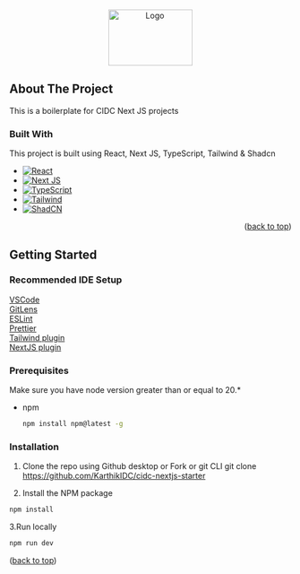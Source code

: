 <a name="readme-top"></a>

<!-- PROJECT LOGO -->
<br />
<div align="center">
  <a href="https://www.concertidc.com/">
    <img src="https://github.com/KarthikIDC/cidc-nextjs-starter/assets/126231306/203b9b6f-af3f-4176-b482-8ab728378e47" alt="Logo" width="150" height="100">
  </a>
</div>

<!-- ABOUT THE PROJECT -->

## About The Project

This is a boilerplate for CIDC Next JS projects

### Built With

This project is built using React, Next JS, TypeScript, Tailwind & Shadcn

- [![React][react-logo]][react-url]
- [![Next JS][next-logo]][next-url]
- [![TypeScript][ts-logo]][ts-url]
- [![Tailwind][tailwind-logo]][tailwind-url]
- [![ShadCN][shad-logo]][shad-url]

<p align="right">(<a href="#readme-top">back to top</a>)</p>

<!-- GETTING STARTED -->

## Getting Started

### Recommended IDE Setup

[VSCode](https://code.visualstudio.com/)<br/>
[GitLens](https://marketplace.visualstudio.com/items?itemName=eamodio.gitlens)<br/>
[ESLint](https://marketplace.visualstudio.com/items?itemName=dbaeumer.vscode-eslint)<br/>
[Prettier](https://marketplace.visualstudio.com/items?itemName=esbenp.prettier-vscode)<br/>
[Tailwind plugin](https://marketplace.visualstudio.com/items?itemName=bradlc.vscode-tailwindcss)<br/>
[NextJS plugin](https://marketplace.visualstudio.com/items?itemName=PulkitGangwar.nextjs-snippets)<br/>

### Prerequisites

Make sure you have node version greater than or equal to 20.\*

- npm

  ```sh
  npm install npm@latest -g
  ```

### Installation

1. Clone the repo using Github desktop or Fork or git CLI
   git clone https://github.com/KarthikIDC/cidc-nextjs-starter

2. Install the NPM package

```sh
npm install
```

3.Run locally

```sh
npm run dev
```

<p align="left">(<a href="#readme-top">back to top</a>)</p>

<!-- MARKDOWN LINKS & IMAGES -->

[react-logo]: https://img.shields.io/badge/react-gray?style=for-the-badge&logo=reactquery&logoColor=white
[react-url]: https://react.dev/
[next-logo]: https://img.shields.io/badge/next%20js-gray?style=for-the-badge&logo=nextdotjs&logoColor=white
[next-url]: https://nextjs.org/
[ts-logo]: https://img.shields.io/badge/typescript-gray?style=for-the-badge&logo=typescript&logoColor=white
[ts-url]: https://www.typescriptlang.org/
[tailwind-logo]: https://img.shields.io/badge/tailwind-gray?style=for-the-badge&logo=tailwindcss&logoColor=white
[tailwind-url]: https://tailwindcss.com/
[shad-logo]: https://img.shields.io/badge/shadcn-gray?style=for-the-badge&logo=shadcnui&logoColor=white
[shad-url]: https://ui.shadcn.com/
